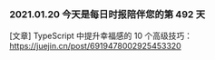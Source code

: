 ### 2021.01.20 今天是每日时报陪伴您的第 492 天

[文章] TypeScript 中提升幸福感的 10 个高级技巧：<https://juejin.cn/post/6919478002925453320>
